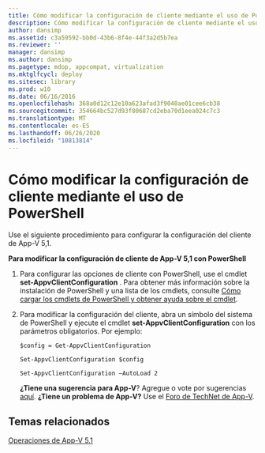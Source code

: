 ```yaml
---
title: Cómo modificar la configuración de cliente mediante el uso de PowerShell
description: Cómo modificar la configuración de cliente mediante el uso de PowerShell
author: dansimp
ms.assetid: c3a59592-bb0d-43b6-8f4e-44f3a2d5b7ea
ms.reviewer: ''
manager: dansimp
ms.author: dansimp
ms.pagetype: mdop, appcompat, virtualization
ms.mktglfcycl: deploy
ms.sitesec: library
ms.prod: w10
ms.date: 06/16/2016
ms.openlocfilehash: 368a0d12c12e10a623afad3f9040ae01cee6cb38
ms.sourcegitcommit: 354664bc527d93f80687cd2eba70d1eea024c7c3
ms.translationtype: MT
ms.contentlocale: es-ES
ms.lasthandoff: 06/26/2020
ms.locfileid: "10813814"
---
```

# Cómo modificar la configuración de cliente mediante el uso de PowerShell


Use el siguiente procedimiento para configurar la configuración del cliente de App-V 5,1.

**Para modificar la configuración de cliente de App-V 5,1 con PowerShell**

1.  Para configurar las opciones de cliente con PowerShell, use el cmdlet **set-AppvClientConfiguration** . Para obtener más información sobre la instalación de PowerShell y una lista de los cmdlets, consulte [Cómo cargar los cmdlets de PowerShell y obtener ayuda sobre el cmdlet](how-to-load-the-powershell-cmdlets-and-get-cmdlet-help-51.md).

2.  Para modificar la configuración del cliente, abra un símbolo del sistema de PowerShell y ejecute el cmdlet **set-AppvClientConfiguration** con los parámetros obligatorios. Por ejemplo:

    `$config = Get-AppvClientConfiguration`

    `Set-AppvClientConfiguration $config`

    `Set-AppvClientConfiguration –AutoLoad 2`

    **¿Tiene una sugerencia para App-V**? Agregue o vote por sugerencias [aquí](http://appv.uservoice.com/forums/280448-microsoft-application-virtualization). **¿Tiene un problema de App-V?** Use el [Foro de TechNet de App-V](https://social.technet.microsoft.com/Forums/home?forum=mdopappv).

## Temas relacionados


[Operaciones de App-V 5.1](operations-for-app-v-51.md)

 

 





